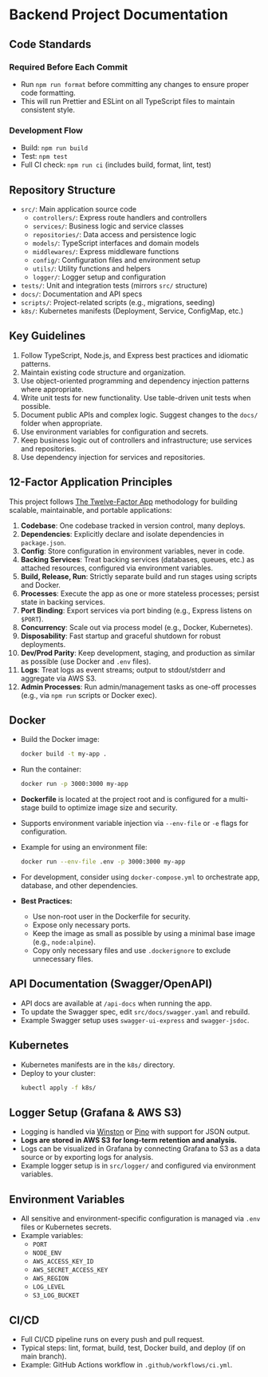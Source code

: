 # Backend Project Documentation

## Code Standards

### Required Before Each Commit
- Run `npm run format` before committing any changes to ensure proper code formatting.
- This will run Prettier and ESLint on all TypeScript files to maintain consistent style.

### Development Flow
- Build: `npm run build`
- Test: `npm test`
- Full CI check: `npm run ci` (includes build, format, lint, test)

## Repository Structure

- `src/`: Main application source code
  - `controllers/`: Express route handlers and controllers
  - `services/`: Business logic and service classes
  - `repositories/`: Data access and persistence logic
  - `models/`: TypeScript interfaces and domain models
  - `middlewares/`: Express middleware functions
  - `config/`: Configuration files and environment setup
  - `utils/`: Utility functions and helpers
  - `logger/`: Logger setup and configuration
- `tests/`: Unit and integration tests (mirrors `src/` structure)
- `docs/`: Documentation and API specs
- `scripts/`: Project-related scripts (e.g., migrations, seeding)
- `k8s/`: Kubernetes manifests (Deployment, Service, ConfigMap, etc.)

## Key Guidelines

1. Follow TypeScript, Node.js, and Express best practices and idiomatic patterns.
2. Maintain existing code structure and organization.
3. Use object-oriented programming and dependency injection patterns where appropriate.
4. Write unit tests for new functionality. Use table-driven unit tests when possible.
5. Document public APIs and complex logic. Suggest changes to the `docs/` folder when appropriate.
6. Use environment variables for configuration and secrets.
7. Keep business logic out of controllers and infrastructure; use services and repositories.
8. Use dependency injection for services and repositories.

## 12-Factor Application Principles

This project follows [The Twelve-Factor App](https://12factor.net/) methodology for building scalable, maintainable, and portable applications:

1. **Codebase**: One codebase tracked in version control, many deploys.
2. **Dependencies**: Explicitly declare and isolate dependencies in `package.json`.
3. **Config**: Store configuration in environment variables, never in code.
4. **Backing Services**: Treat backing services (databases, queues, etc.) as attached resources, configured via environment variables.
5. **Build, Release, Run**: Strictly separate build and run stages using scripts and Docker.
6. **Processes**: Execute the app as one or more stateless processes; persist state in backing services.
7. **Port Binding**: Export services via port binding (e.g., Express listens on `$PORT`).
8. **Concurrency**: Scale out via process model (e.g., Docker, Kubernetes).
9. **Disposability**: Fast startup and graceful shutdown for robust deployments.
10. **Dev/Prod Parity**: Keep development, staging, and production as similar as possible (use Docker and `.env` files).
11. **Logs**: Treat logs as event streams; output to stdout/stderr and aggregate via AWS S3.
12. **Admin Processes**: Run admin/management tasks as one-off processes (e.g., via `npm run` scripts or Docker exec).

## Docker

- Build the Docker image:
  ```sh
  docker build -t my-app .
  ```
- Run the container:
  ```sh
  docker run -p 3000:3000 my-app
  ```
- **Dockerfile** is located at the project root and is configured for a multi-stage build to optimize image size and security.
- Supports environment variable injection via `--env-file` or `-e` flags for configuration.
- Example for using an environment file:
  ```sh
  docker run --env-file .env -p 3000:3000 my-app
  ```
- For development, consider using `docker-compose.yml` to orchestrate app, database, and other dependencies.

- **Best Practices:**
  - Use non-root user in the Dockerfile for security.
  - Expose only necessary ports.
  - Keep the image as small as possible by using a minimal base image (e.g., `node:alpine`).
  - Copy only necessary files and use `.dockerignore` to exclude unnecessary files.

## API Documentation (Swagger/OpenAPI)

- API docs are available at `/api-docs` when running the app.
- To update the Swagger spec, edit `src/docs/swagger.yaml` and rebuild.
- Example Swagger setup uses `swagger-ui-express` and `swagger-jsdoc`.

## Kubernetes

- Kubernetes manifests are in the `k8s/` directory.
- Deploy to your cluster:
  ```sh
  kubectl apply -f k8s/
  ```

## Logger Setup (Grafana & AWS S3)

- Logging is handled via [Winston](https://github.com/winstonjs/winston) or [Pino](https://getpino.io/) with support for JSON output.
- **Logs are stored in AWS S3 for long-term retention and analysis.**
- Logs can be visualized in Grafana by connecting Grafana to S3 as a data source or by exporting logs for analysis.
- Example logger setup is in `src/logger/` and configured via environment variables.

## Environment Variables

- All sensitive and environment-specific configuration is managed via `.env` files or Kubernetes secrets.
- Example variables:
  - `PORT`
  - `NODE_ENV`
  - `AWS_ACCESS_KEY_ID`
  - `AWS_SECRET_ACCESS_KEY`
  - `AWS_REGION`
  - `LOG_LEVEL`
  - `S3_LOG_BUCKET`

## CI/CD

- Full CI/CD pipeline runs on every push and pull request.
- Typical steps: lint, format, build, test, Docker build, and deploy (if on main branch).
- Example: GitHub Actions workflow in `.github/workflows/ci.yml`.